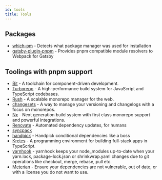 ```yaml
---
id: tools
title: Tools
---
```


## Packages

- [which-pm](https://github.com/zkochan/which-pm) - Detects what package manager was used for installation
- [gatsby-plugin-pnpm](https://github.com/Js-Brecht/gatsby-plugin-pnpm) - Provides pnpm compatible module resolvers to Webpack for Gatsby

## Toolings with pnpm support

- [Bit](https://bit.dev/) - A toolchain for component-driven development.
- [Turborepo](https://turborepo.org/) - A high-performance build system for JavaScript and TypeScript codebases.
- [Rush](https://rushjs.io/) - A scalable monorepo manager for the web.
- [changesets](https://github.com/changesets/changesets) - A way to manage your versioning and changelogs with a focus on monorepos.
- [Nx](https://nx.dev/) - Next generation build system with first class monorepo support and powerful integrations.
- [Renovate](https://renovateapp.com/) - Automated dependency updates, for humans
- [syncpack](https://github.com/JamieMason/syncpack)
- [handpick](https://github.com/redaxmedia/handpick) - Handpick conditional dependencies like a boss
- [Kretes](https://kretes.dev/) - A programming environment for building full-stack apps in TypeScript.
- [yarnhook](https://github.com/frontsideair/yarnhook) - yarnhook keeps your node_modules up-to-date when your yarn.lock, package-lock.json or shrinkwrap.yaml changes due to git operations like checkout, merge, rebase, pull etc.
- [Meterian](https://meterian.io) - Ensure your dependencies are not vulnerable, out of date, or with a license you do not want to use.
